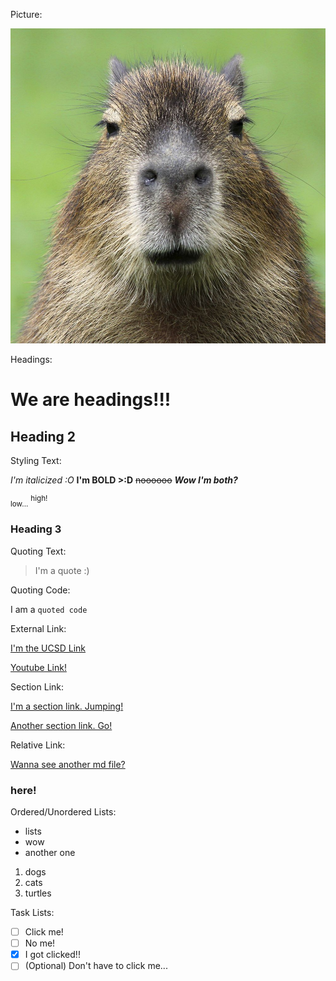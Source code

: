 Picture:

![alt text](image.png)

Headings:

# We are headings!!!
## Heading 2


Styling Text:

*I'm italicized :O*
**I'm BOLD >:D**
~~noooooo~~
***Wow I'm both?***

<sub>low...</sub>
<sup>high!</sup>


### Heading 3

Quoting Text:

> I'm a quote :)


Quoting Code:

I am a `quoted code`


External Link:

[I'm the UCSD Link](https://ucsd.edu)

[Youtube Link!](https://youtube.com)


Section Link:

[I'm a section link. Jumping!](#here)

[Another section link. Go!](#heading-3)


Relative Link:

[Wanna see another md file?](./other.md)

### here!


Ordered/Unordered Lists:

- lists
- wow
- another one

1. dogs
2. cats
3. turtles


Task Lists:

- [ ] Click me!
- [ ] No me!
- [x] I got clicked!!
- [ ] \(Optional) Don't have to click me...
